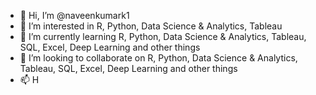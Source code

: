 - 👋 Hi, I’m @naveenkumark1
- 👀 I’m interested in R, Python, Data Science & Analytics, Tableau
- 🌱 I’m currently learning R, Python, Data Science & Analytics, Tableau, SQL, Excel, Deep Learning and other things 
- 💞️ I’m looking to collaborate on R, Python, Data Science & Analytics, Tableau, SQL, Excel, Deep Learning and other things
- 📫 H

<!---
naveenkumark1/naveenkumark1 is a ✨ special ✨ repository because its `README.md` (this file) appears on your GitHub profile.
You can click the Preview link to take a look at your changes.
--->
